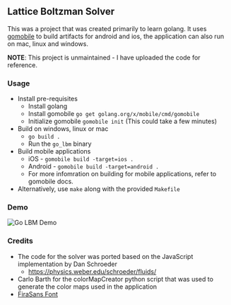 ## Lattice Boltzman Solver

This was a project that was created primarily to learn golang. It uses [gomobile](https://github.com/golang/mobile) to build artifacts for android and ios, the application can also run on mac, linux and windows.

**NOTE**: This project is unmaintained - I have uploaded the code for reference.

### Usage
  - Install pre-requisites
    + Install golang
    + Install gomobile `go get golang.org/x/mobile/cmd/gomobile`
    + Initialize gomobile `gomobile init` (This could take a few minutes)
  - Build on windows, linux or mac
    + `go build .`
    + Run the `go_lbm` binary
  - Build mobile applications
    + iOS - `gomobile build -target=ios .`
    + Android - `gomobile build -target=android .`
    + For more infomration on building for mobile applications, refer to gomobile docs.
  - Alternatively, use `make` along with the provided `Makefile`

### Demo
![Go LBM Demo](https://github.com/prasadchandan/go_lbm/blob/master/repo-assets/demo.gif)

### Credits

 - The code for the solver was ported based on the JavaScript implementation by Dan Schroeder 
   + https://physics.weber.edu/schroeder/fluids/
 - Carlo Barth for the colorMapCreator python script that was used to generate the color maps used in the application
 - [FiraSans Font](https://github.com/mozilla/Fira)
